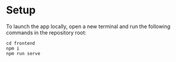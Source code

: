 # Setup

To launch the app locally, open a new terminal and run the following commands in the repository root:
```
cd frontend
npm i
npm run serve
```